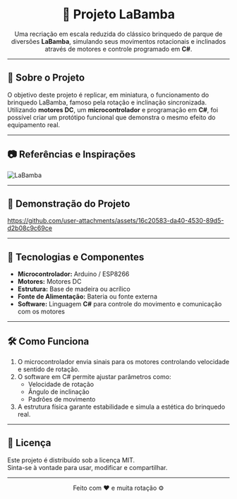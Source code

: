 <h1 align="center">🎢 Projeto LaBamba</h1>

<p align="center">
  Uma recriação em escala reduzida do clássico brinquedo de parque de diversões <strong>LaBamba</strong>, simulando seus movimentos rotacionais e inclinados através de motores e controle programado em <strong>C#</strong>.
</p>

---

## 📌 Sobre o Projeto

O objetivo deste projeto é replicar, em miniatura, o funcionamento do brinquedo LaBamba, famoso pela rotação e inclinação sincronizada.  
Utilizando **motores DC**, um **microcontrolador** e programação em **C#**, foi possível criar um protótipo funcional que demonstra o mesmo efeito do equipamento real.

---

## 📷 Referências e Inspirações

![LaBamba](https://user-images.githubusercontent.com/79320030/187224883-300f80b6-3127-4263-8db8-c4a7d1ff7093.jpeg)

---

## 🎥 Demonstração do Projeto



https://github.com/user-attachments/assets/16c20583-da40-4530-89d5-d2b08c9c69ce



---

## 🚀 Tecnologias e Componentes

- **Microcontrolador:** Arduino / ESP8266  
- **Motores:** Motores DC  
- **Estrutura:** Base de madeira ou acrílico  
- **Fonte de Alimentação:** Bateria ou fonte externa  
- **Software:** Linguagem **C#** para controle do movimento e comunicação com os motores  

---

## 🛠️ Como Funciona

1. O microcontrolador envia sinais para os motores controlando velocidade e sentido de rotação.  
2. O software em C# permite ajustar parâmetros como:
   - Velocidade de rotação
   - Ângulo de inclinação
   - Padrões de movimento
3. A estrutura física garante estabilidade e simula a estética do brinquedo real.

---

## 📄 Licença

Este projeto é distribuído sob a licença MIT.  
Sinta-se à vontade para usar, modificar e compartilhar.

---

<p align="center">Feito com ❤️ e muita rotação ⚙️</p>
